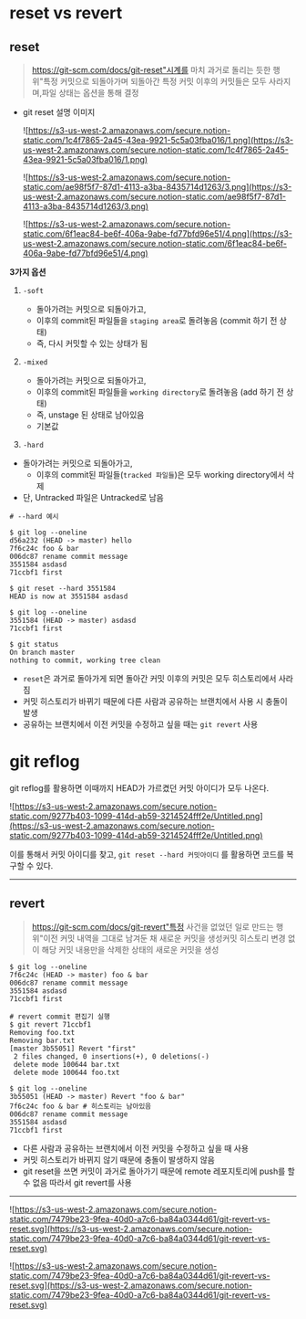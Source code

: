 # **reset vs revert**

## **reset**

> https://git-scm.com/docs/git-reset"시계를 마치 과거로 돌리는 듯한 행위"특정 커밋으로 되돌아가며 되돌아간 특정 커밋 이후의 커밋들은 모두 사라지며,파일 상태는 옵션을 통해 결정

- git reset 설명 이미지

  ![https://s3-us-west-2.amazonaws.com/secure.notion-static.com/1c4f7865-2a45-43ea-9921-5c5a03fba016/1.png](https://s3-us-west-2.amazonaws.com/secure.notion-static.com/1c4f7865-2a45-43ea-9921-5c5a03fba016/1.png)

  

  ![https://s3-us-west-2.amazonaws.com/secure.notion-static.com/ae98f5f7-87d1-4113-a3ba-8435714d1263/3.png](https://s3-us-west-2.amazonaws.com/secure.notion-static.com/ae98f5f7-87d1-4113-a3ba-8435714d1263/3.png)

  ![https://s3-us-west-2.amazonaws.com/secure.notion-static.com/6f1eac84-be6f-406a-9abe-fd77bfd96e51/4.png](https://s3-us-west-2.amazonaws.com/secure.notion-static.com/6f1eac84-be6f-406a-9abe-fd77bfd96e51/4.png)

**3가지 옵션**

1. ```
   -soft
   ```

   - 돌아가려는 커밋으로 되돌아가고,
   - 이후의 commit된 파일들을 `staging area`로 돌려놓음 (commit 하기 전 상태)
   - 즉, 다시 커밋할 수 있는 상태가 됨

2. ```
   -mixed
   ```

   - 돌아가려는 커밋으로 되돌아가고,
   - 이후의 commit된 파일들을 `working directory`로 돌려놓음 (add 하기 전 상태)
   - 즉, unstage 된 상태로 남아있음
   - 기본값

3. `-hard`

- 돌아가려는 커밋으로 되돌아가고,
  - 이후의 commit된 파일들(`tracked 파일들`)은 모두 working directory에서 삭제
- 단, Untracked 파일은 Untracked로 남음

```
# --hard 예시

$ git log --oneline
d56a232 (HEAD -> master) hello
7f6c24c foo & bar
006dc87 rename commit message
3551584 asdasd
71ccbf1 first

$ git reset --hard 3551584
HEAD is now at 3551584 asdasd

$ git log --oneline
3551584 (HEAD -> master) asdasd
71ccbf1 first

$ git status
On branch master
nothing to commit, working tree clean
```

- `reset`은 과거로 돌아가게 되면 돌아간 커밋 이후의 커밋은 모두 히스토리에서 사라짐
- 커밋 히스토리가 바뀌기 때문에 다른 사람과 공유하는 브랜치에서 사용 시 충돌이 발생
- 공유하는 브랜치에서 이전 커밋을 수정하고 싶을 때는 `git revert` 사용

# git reflog

git reflog를 활용하면 이때까지 HEAD가 가르켰던 커밋 아이디가 모두 나온다.

![https://s3-us-west-2.amazonaws.com/secure.notion-static.com/9277b403-1099-414d-ab59-3214524fff2e/Untitled.png](https://s3-us-west-2.amazonaws.com/secure.notion-static.com/9277b403-1099-414d-ab59-3214524fff2e/Untitled.png)

이를 통해서 커밋 아이디를 찾고, `git reset --hard 커밋아이디` 를 활용하면 코드를 복구할 수 있다.

------

## **revert**

> https://git-scm.com/docs/git-revert"특정 사건을 없었던 일로 만드는 행위"이전 커밋 내역을 그대로 남겨둔 채 새로운 커밋을 생성커밋 히스토리 변경 없이 해당 커밋 내용만을 삭제한 상태의 새로운 커밋을 생성

```
$ git log --oneline
7f6c24c (HEAD -> master) foo & bar
006dc87 rename commit message
3551584 asdasd
71ccbf1 first

# revert commit 편집기 실행
$ git revert 71ccbf1
Removing foo.txt
Removing bar.txt
[master 3b55051] Revert "first"
 2 files changed, 0 insertions(+), 0 deletions(-)
 delete mode 100644 bar.txt
 delete mode 100644 foo.txt

$ git log --oneline
3b55051 (HEAD -> master) Revert "foo & bar"
7f6c24c foo & bar # 히스토리는 남아있음
006dc87 rename commit message
3551584 asdasd
71ccbf1 first
```

- 다른 사람과 공유하는 브랜치에서 이전 커밋을 수정하고 싶을 때 사용
- 커밋 히스토리가 바뀌지 않기 때문에 충돌이 발생하지 않음
- git reset을 쓰면 커밋이 과거로 돌아가기 때문에 remote 레포지토리에 push를 할 수 없음 따라서 git revert를 사용

------

![https://s3-us-west-2.amazonaws.com/secure.notion-static.com/7479be23-9fea-40d0-a7c6-ba84a0344d61/git-revert-vs-reset.svg](https://s3-us-west-2.amazonaws.com/secure.notion-static.com/7479be23-9fea-40d0-a7c6-ba84a0344d61/git-revert-vs-reset.svg)

![https://s3-us-west-2.amazonaws.com/secure.notion-static.com/7479be23-9fea-40d0-a7c6-ba84a0344d61/git-revert-vs-reset.svg](https://s3-us-west-2.amazonaws.com/secure.notion-static.com/7479be23-9fea-40d0-a7c6-ba84a0344d61/git-revert-vs-reset.svg)